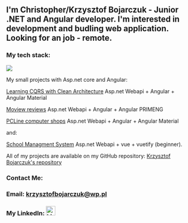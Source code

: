 <h2>I'm Christopher/Krzysztof Bojarczuk - Junior .NET and Angular developer. I'm interested in development and budling web application. Looking for an job - remote.</h2>

<h3> My tech stack: </h1>
<p align="left">
  <a href="https://skillicons.dev">
    <img src="https://skillicons.dev/icons?i=cs,dotnet,ts,angular,vscode,visualstudio,html,git,windows" />
 </a>
</p>

My small projects with Asp.net core and Angular:

 [Learning CQRS with Clean Architecture](https://github.com/KrzysztofBojarczuk/Learning-cqrs) Asp.net Webapi + Angular + Angular Material

 [Moview reviews](https://github.com/KrzysztofBojarczuk/movie-reviews) Asp.net Webapi + Angular + Angular PRIMENG

 [PCLine computer shops](https://github.com/KrzysztofBojarczuk/PCLine-computer-shops) Asp.net Webapi + Angular + Angular Material 

and:

 [School Managment System](https://github.com/KrzysztofBojarczuk/SchoolManagmentSystem) Asp.net Webapi + vue + vuetify (beginner).

All of my projects are available on my GitHub repository: [Krzysztof Bojarczuk's repository](https://github.com/KrzysztofBojarczuk?tab=repositories)
<h3>Contact Me:</h3>
 <h3>Email:
 <a href="mailto:krzysztofbojarczuk@wp.pl">krzysztofbojarczuk@wp.pl</a>
</h3>
 <h3>My LinkedIn:
    <a href="https://www.linkedin.com/in/krzysztof-bojarczuk-b23872b9/">
       <img class="linkedin-logo" src="https://skillicons.dev/icons?i=linkedin" alt="LinkedIn Logo" width="25" />
    </a>
</h3>
